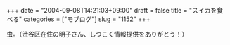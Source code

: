 +++
date = "2004-09-08T14:21:03+09:00"
draft = false
title = "スイカを食べる"
categories = ["モブログ"]
slug = "1152"
+++

<script type="text/javascript" src="http://ieiriblog.jugem.cc/?js=4024"></script>
虫。（渋谷区在住の明子さん、しつこく情報提供をありがとう！）
